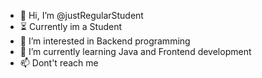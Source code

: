 - 👋 Hi, I’m @justRegularStudent
- ⏳ Currently im a Student
- 👀 I’m interested in Backend programming
- 🌱 I’m currently learning Java and Frontend development
- 📫 Dont't reach me
